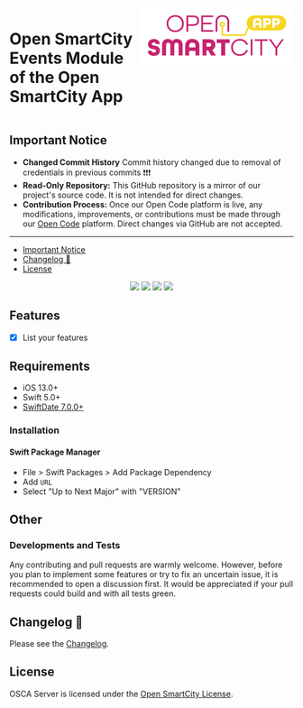 <div style="display:flex;gap:1%;margin-bottom:20px">
  <h1 style="border:none">Open SmartCity Events Module of the Open SmartCity App</h1>
  <img height="100px" alt="logo" src="Docs/img/logo.svg">
</div>

## Important Notice

- **Changed Commit History** Commit history changed due to removal of credentials in previous commits ❗❗❗
- **Read-Only Repository:** This GitHub repository is a mirror of our project's source code. It is not intended for direct changes.
- **Contribution Process:** Once our Open Code platform is live, any modifications, improvements, or contributions must be made through our [Open Code](https://gitlab.opencode.de/) platform. Direct changes via GitHub are not accepted.

---

- [Important Notice](#important-notice)
- [Changelog 📝](#changelog-)
- [License](#license)

<p align="center">
<img src="https://img.shields.io/badge/Platform%20Compatibility%20-ios-red">
<img src="https://img.shields.io/badge/Swift%20Compatibility%20-5.5%20%7C%205.4%20%7C%205.3%20%7C%205.2%20%7C%205.1-blue">
<a href="#"><img src="https://img.shields.io/badge/Swift-Doc-inactive"></a>
<a href="https://swift.org/package-manager/"><img src="https://img.shields.io/badge/SPM-supported-DE5C43.svg?style=flat"></a>
</p>

## Features
- [x] List your features

## Requirements

- iOS 13.0+
- Swift 5.0+
- [SwiftDate 7.0.0+](https://github.com/malcommac/SwiftDate/releases/tag/7.0.0)

### Installation
#### Swift Package Manager
- File > Swift Packages > Add Package Dependency
- Add `URL`
- Select "Up to Next Major" with "VERSION"

## Other
### Developments and Tests

Any contributing and pull requests are warmly welcome. However, before you plan to implement some features or try to fix an uncertain issue, it is recommended to open a discussion first. It would be appreciated if your pull requests could build and with all tests green.

## Changelog 📝

Please see the [Changelog](CHANGELOG.md).

## License

OSCA Server is licensed under the [Open SmartCity License](LICENSE.md).
